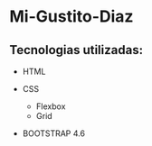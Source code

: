 # Mi-Gustito-Diaz

## Tecnologias utilizadas:

- HTML

- CSS

  - Flexbox
  - Grid

- BOOTSTRAP 4.6
